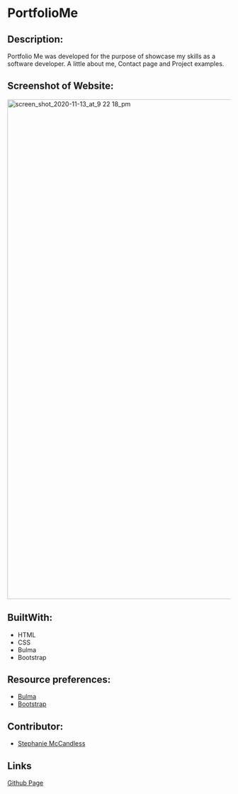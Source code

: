 # PortfolioMe

## Description:

Portfolio Me was developed for the purpose of showcase my skills as a software developer. A little about me, Contact page and Project examples.


## Screenshot of Website:
<img width="1128" alt="screen_shot_2020-11-13_at_9 22 18_pm" src="https://user-images.githubusercontent.com/69176601/99157653-f85c7900-266e-11eb-88f1-b274afbb42d8.png">


## BuiltWith:

* HTML
* CSS
* Bulma
* Bootstrap

## Resource preferences:
* [Bulma](https://bulma.io/)
* [Bootstrap](https://bootstrap.com//)

## Contributor:
* [Stephanie McCandless](https://github.com/stephimarie )


## Links
[Github Page](https://stephimarie.github.io/Yoda_me_astrology/.)
